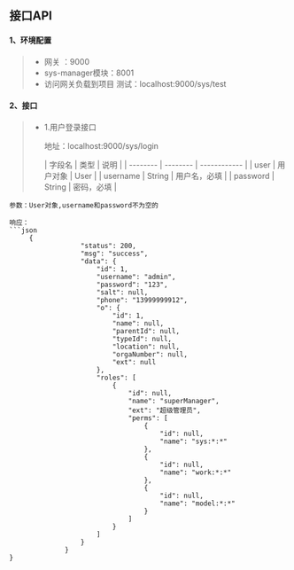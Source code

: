 ## 接口API
#### 1、环境配置
> - 网关 ：9000
> - sys-manager模块：8001
> - 访问网关负载到项目 测试：localhost:9000/sys/test
#### 2、接口
> - 1.用户登录接口
>
>   地址：localhost:9000/sys/login
>
>   | 字段名   | 类型     | 说明         |
>  | -------- | -------- | ------------ |
>   | user     | 用户对象 | User         |
    | username | String   | 用户名，必填 |
    | password | String   | 密码，必填   |
    
    参数：User对象,username和password不为空的
    
    响应：
    ```json
         {
                      "status": 200,
                      "msg": "success",
                      "data": {
                          "id": 1,
                          "username": "admin",
                          "password": "123",
                          "salt": null,
                          "phone": "13999999912",
                          "o": {
                              "id": 1,
                              "name": null,
                              "parentId": null,
                              "typeId": null,
                              "location": null,
                              "orgaNumber": null,
                              "ext": null
                          },
                          "roles": [
                              {
                                  "id": null,
                                  "name": "superManager",
                                  "ext": "超级管理员",
                                  "perms": [
                                      {
                                          "id": null,
                                          "name": "sys:*:*"
                                      },
                                      {
                                          "id": null,
                                          "name": "work:*:*"
                                      },
                                      {
                                          "id": null,
                                          "name": "model:*:*"
                                      }
                                  ]
                              }
                          ]
                      }
                  }
    }

 